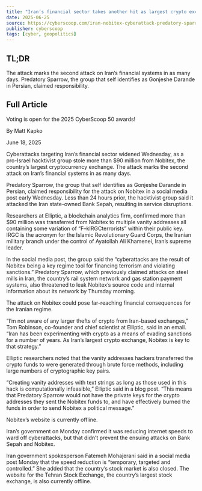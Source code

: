 ```yaml
---
title: "Iran’s financial sector takes another hit as largest crypto exchange is targeted"
date: 2025-06-25
source: https://cyberscoop.com/iran-nobitex-cyberattack-predatory-sparrow/
publisher: cyberscoop
tags: [cyber, geopolitics]
---
```


## TL;DR

The attack marks the second attack on Iran’s financial systems in as many days. Predatory Sparrow, the group that self identifies as Gonjeshe Darande in Persian, claimed responsibility.

## Full Article

Voting is open for the 2025 CyberScoop 50 awards!

By
Matt Kapko

June 18, 2025

Cyberattacks targeting Iran’s financial sector widened Wednesday, as a pro-Israel hacktivist group stole more than $90 million from Nobitex, the country’s largest cryptocurrency exchange. The attack marks the second attack on Iran’s financial systems in as many days.

Predatory Sparrow, the group that self identifies as Gonjeshe Darande in Persian, claimed responsibility for the attack on Nobitex in a social media post early Wednesday. Less than 24 hours prior, the hacktivist group said it attacked the Iran state-owned Bank Sepah, resulting in service disruptions.

Researchers at Elliptic, a blockchain analytics firm, confirmed more than $90 million was transferred from Nobitex to multiple vanity addresses all containing some variation of “F–kIRGCterrorists” within their public key. IRGC is the acronym for the Islamic Revolutionary Guard Corps, the Iranian military branch under the control of Ayatollah Ali Khamenei, Iran’s supreme leader.

In the social media post, the group said the “cyberattacks are the result of Nobitex being a key regime tool for financing terrorism and violating sanctions.” Predatory Sparrow, which previously claimed attacks on steel mills in Iran, the country’s rail system network and gas station payment systems, also threatened to leak Nobitex’s source code and internal information about its network by Thursday morning.

The attack on Nobitex could pose far-reaching financial consequences for the Iranian regime.

“I’m not aware of any larger thefts of crypto from Iran-based exchanges,” Tom Robinson, co-founder and chief scientist at Elliptic, said in an email. “Iran has been experimenting with crypto as a means of evading sanctions for a number of years. As Iran’s largest crypto exchange, Nobitex is key to that strategy.”

Elliptic researchers noted that the vanity addresses hackers transferred the crypto funds to were generated through brute force methods, including large numbers of cryptographic key pairs.

“Creating vanity addresses with text strings as long as those used in this hack is computationally infeasible,” Elliptic said in a blog post. “This means that Predatory Sparrow would not have the private keys for the crypto addresses they sent the Nobitex funds to, and have effectively burned the funds in order to send Nobitex a political message.”

Nobitex’s website is currently offline.

Iran’s government on Monday confirmed it was reducing internet speeds to ward off cyberattacks, but that didn’t prevent the ensuing attacks on Bank Sepah and Nobitex.

Iran government spokesperson Fatemeh Mohajerani said in a social media post Monday that the speed reduction is “temporary, targeted and controlled.” She added that the country’s stock market is also closed. The website for the Tehran Stock Exchange, the country’s largest stock exchange, is also currently offline.